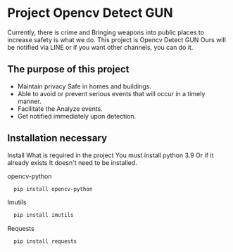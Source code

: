 # Project Opencv Detect GUN
Currently, there is crime and
Bringing weapons into public places to increase safety is what we do. This project is Opencv Detect GUN Ours will be notified via LINE or if you want other channels, you can do it.

## The purpose of this project
- Maintain privacy Safe in homes and buildings.
- Able to avoid or prevent serious events that will occur in a timely manner.
- Facilitate the Analyze events.
- Get notified immediately upon detection.


## Installation necessary

Install What is required in the project 
You must install python 3.9 Or if it already exists It doesn't need to be installed.

opencv-python
```bash
  pip install opencv-python
```
Imutils

```bash
  pip install imutils
```
Requests

```bash
  pip install requests
```
